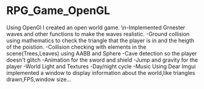 # RPG_Game_OpenGL
Using OpenGl I created an open world game.
\n-Implemented Grnester waves and other functions to make the waves realistic.
-Ground collision using mathematics to check the triangle that the player is in and the heigth of the poistion.
-Collision checking with elements in the scene(Trees,Leaves) using AABB and Sphere
-Cave detection so the player doesn't glitch
-Animation for the sword and shield
-Jump and gravity for the player
-World Light and Textures
-Day/night cycle
-Music
Using Dear Imgui implemented a window to display information about the world,like triangles drawn,FPS,window size...

